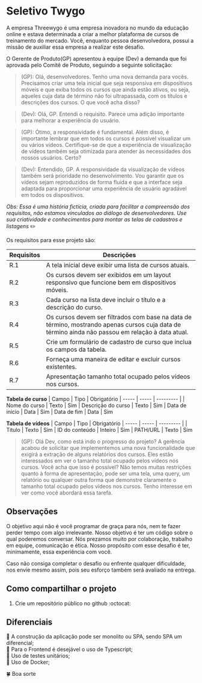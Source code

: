 # Seletivo Twygo

A empresa Threewygo é uma empresa inovadora no mundo da educação online e estava determinada a criar a melhor plataforma de cursos de treinamento do mercado. Você, enquanto pessoa desenvolvedora, possui a missão de auxiliar essa empresa a realizar este desafio. 

O Gerente de Produto(GP) apresentou à equipe (Dev) a demanda que foi aprovada pelo Comitê de Produto, seguindo a seguinte solicitação:

>(GP): Olá, desenvolvedores. Tenho uma nova demanda para vocês. Precisamos criar uma tela inicial que seja responsiva em dispositivos móveis e que exiba todos os cursos que ainda estão ativos, ou seja, aqueles cuja data de término não foi ultrapassada, com os títulos e descrições dos cursos. O que você acha disso? 

> (Dev): Olá, GP. Entendi o requisito. Parece uma adição importante para melhorar a experiência do usuário. 

> (GP): Ótimo, a responsividade é fundamental. Além disso, é importante lembrar que em todos os cursos é possível visualizar um ou vários vídeos. Certifique-se de que a experiência de visualização de vídeos também seja otimizada para atender às necessidades dos nossos usuários. Certo?

> (Dev): Entendido, GP. A responsividade da visualização de vídeos também será prioridade no desenvolvimento. Vou garantir que os vídeos sejam reproduzidos de forma fluida e que a interface seja adaptada para proporcionar uma experiência de usuário agradável em todos os dispositivos.

*Obs: Essa é uma história fictícia, criada para facilitar a compreensão dos requisitos, não estamos vinculados ao diálogo de desenvolvedores. Use sua criatividade e conhecimentos para montar as telas de cadastros e listagens* :pencil2:

Os requisitos para esse projeto são:

| Requisitos | Descrições
| -----------| -----------
| R.1 | A tela inicial deve exibir uma lista de cursos atuais.
| R.2 | Os cursos devem ser exibidos em um layout responsivo que funcione bem em dispositivos móveis.
| R.3 | Cada curso na lista deve incluir o título e a descrição do curso.
| R.4 | Os cursos devem ser filtrados com base na data de término, mostrando apenas cursos cuja data de término ainda não passou em relação à data atual.
| R.5 | Crie um formulário de cadastro de curso que inclua os campos da tabela.
| R.6 | Forneça uma maneira de editar e excluir cursos existentes.
| R.7 | Apresentação tamanho total ocupado pelos vídeos nos cursos.

**Tabela de curso**
| Campo | Tipo  | Obrigatório
| ----- | ----- | --------- |
| Nome do curso | Texto | Sim
| Descrição do curso | Texto | Sim
| Data de início | Data | Sim
| Data de fim | Data | Sim

**Tabela de vídeos**
| Campo | Tipo  | Obrigatório
| ----- | ----- | --------- |
| Titulo | Texto | Sim
| ID do conteúdo | Inteiro | Sim
| PATH/URL | Texto | Sim


> (GP): Olá Dev, como está indo o progresso do projeto? A gerência acabou de solicitar que implementemos uma nova funcionalidade que exigirá a extração de alguns relatórios dos cursos. Eles estão interessados em ver o tamanho total ocupado pelos vídeos nos cursos. Você acha que isso é possível? Não temos muitas restrições quanto à forma de apresentação, pode ser uma tela, uma query, um relatório ou qualquer outra forma que demonstre claramente o tamanho total ocupado pelos vídeos nos cursos. Tenho interesse em ver como você abordará essa tarefa.

## Observações

O objetivo aqui não é você programar de graça para nós, nem te fazer perder tempo com algo irrelevante. Nosso objetivo é ter um código sobre o qual poderemos conversar. Nós prezamos muito por colaboração, trabalho em equipe, comunicação e ética. Nosso propósito com esse desafio é ter, minimamente, essa experiência com você.

Caso não consiga completar o desafio ou enfrente qualquer dificuldade, nos envie mesmo assim, pois seu esforço também será avaliado na entrega.


## Como compartilhar o projeto
1. Crie um repositório público no github :octocat: 

## Diferenciais

📌 A construção da aplicação pode ser monolito ou SPA, sendo SPA um diferencial;  
📌 Para o Frontend é desejável o uso de Typescript;  
📌 Uso de testes unitários;  
📌 Uso de Docker;  

🍀 Boa sorte